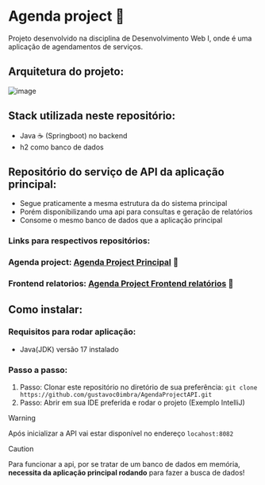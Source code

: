 # Agenda project 📝
Projeto desenvolvido na disciplina de Desenvolvimento Web I, onde é uma aplicação de agendamentos de serviços.

## Arquitetura do projeto:
![image](https://github.com/user-attachments/assets/cb023c6f-f62e-4e95-b4be-0ff55b0cbd01)

## Stack utilizada neste repositório:
- Java ☕ (Springboot) no backend
- h2 como banco de dados

## Repositório do serviço de API da aplicação principal:
- Segue praticamente a mesma estrutura da do sistema principal
- Porém disponibilizando uma api para consultas e geração de relatórios
- Consome o mesmo banco de dados que a aplicação principal

### Links para respectivos repositórios:
### Agenda project: [Agenda Project Principal](https://github.com/gustavoc0imbra/AgendaProject) 📠</br>
### Frontend relatorios: [Agenda Project Frontend relatórios](https://github.com/gustavoc0imbra/AgendaProjectFront) 📝

## Como instalar:
### Requisitos para rodar aplicação:
- Java(JDK) versão 17 instalado

### Passo a passo:
1. Passo: Clonar este repositório no diretório de sua preferência:
   ```git clone https://github.com/gustavoc0imbra/AgendaProjectAPI.git```
2. Passo: Abrir em sua IDE preferida e rodar o projeto (Exemplo IntelliJ)

> [!WARNING]
> Após inicializar a API vai estar disponível no endereço ```locahost:8082```

> [!CAUTION]
> Para funcionar a api, por se tratar de um banco de dados em memória, **necessita da aplicação principal rodando** para fazer a busca de dados!
